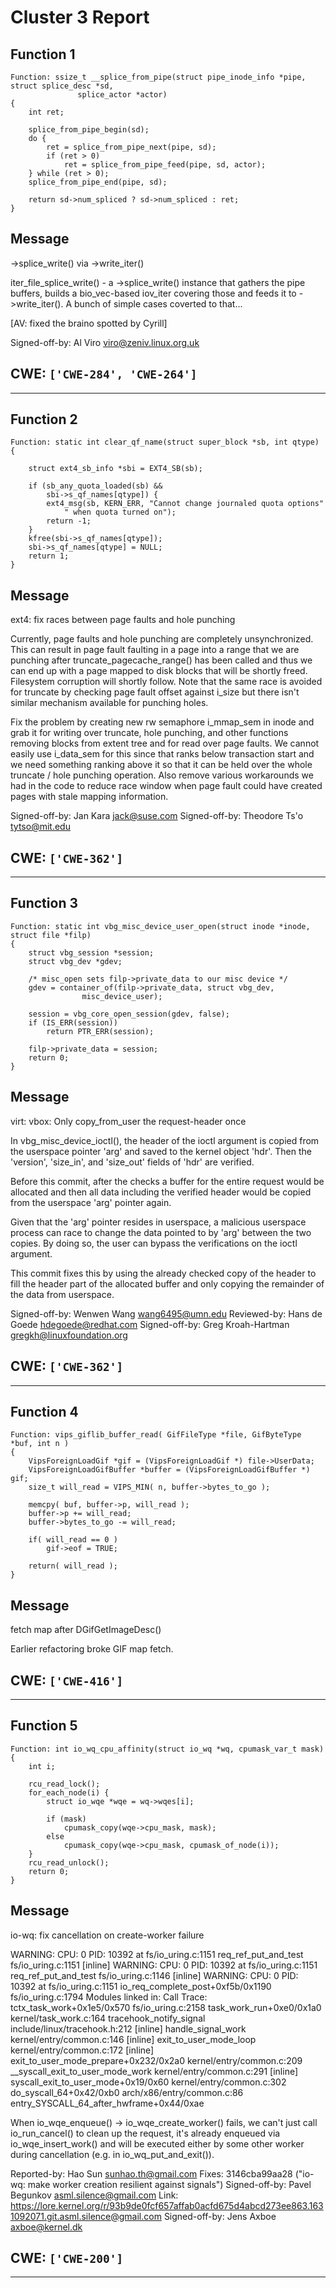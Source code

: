 # Cluster 3 Report

## Function 1
```
Function: ssize_t __splice_from_pipe(struct pipe_inode_info *pipe, struct splice_desc *sd,
			   splice_actor *actor)
{
	int ret;

	splice_from_pipe_begin(sd);
	do {
		ret = splice_from_pipe_next(pipe, sd);
		if (ret > 0)
			ret = splice_from_pipe_feed(pipe, sd, actor);
	} while (ret > 0);
	splice_from_pipe_end(pipe, sd);

	return sd->num_spliced ? sd->num_spliced : ret;
}
```
## Message
->splice_write() via ->write_iter()

iter_file_splice_write() - a ->splice_write() instance that gathers the
pipe buffers, builds a bio_vec-based iov_iter covering those and feeds
it to ->write_iter().  A bunch of simple cases coverted to that...

[AV: fixed the braino spotted by Cyrill]

Signed-off-by: Al Viro <viro@zeniv.linux.org.uk>
## CWE: `['CWE-284', 'CWE-264']`

---
## Function 2
```
Function: static int clear_qf_name(struct super_block *sb, int qtype)
{

	struct ext4_sb_info *sbi = EXT4_SB(sb);

	if (sb_any_quota_loaded(sb) &&
		sbi->s_qf_names[qtype]) {
		ext4_msg(sb, KERN_ERR, "Cannot change journaled quota options"
			" when quota turned on");
		return -1;
	}
	kfree(sbi->s_qf_names[qtype]);
	sbi->s_qf_names[qtype] = NULL;
	return 1;
}
```
## Message
ext4: fix races between page faults and hole punching

Currently, page faults and hole punching are completely unsynchronized.
This can result in page fault faulting in a page into a range that we
are punching after truncate_pagecache_range() has been called and thus
we can end up with a page mapped to disk blocks that will be shortly
freed. Filesystem corruption will shortly follow. Note that the same
race is avoided for truncate by checking page fault offset against
i_size but there isn't similar mechanism available for punching holes.

Fix the problem by creating new rw semaphore i_mmap_sem in inode and
grab it for writing over truncate, hole punching, and other functions
removing blocks from extent tree and for read over page faults. We
cannot easily use i_data_sem for this since that ranks below transaction
start and we need something ranking above it so that it can be held over
the whole truncate / hole punching operation. Also remove various
workarounds we had in the code to reduce race window when page fault
could have created pages with stale mapping information.

Signed-off-by: Jan Kara <jack@suse.com>
Signed-off-by: Theodore Ts'o <tytso@mit.edu>
## CWE: `['CWE-362']`

---
## Function 3
```
Function: static int vbg_misc_device_user_open(struct inode *inode, struct file *filp)
{
	struct vbg_session *session;
	struct vbg_dev *gdev;

	/* misc_open sets filp->private_data to our misc device */
	gdev = container_of(filp->private_data, struct vbg_dev,
			    misc_device_user);

	session = vbg_core_open_session(gdev, false);
	if (IS_ERR(session))
		return PTR_ERR(session);

	filp->private_data = session;
	return 0;
}
```
## Message
virt: vbox: Only copy_from_user the request-header once

In vbg_misc_device_ioctl(), the header of the ioctl argument is copied from
the userspace pointer 'arg' and saved to the kernel object 'hdr'. Then the
'version', 'size_in', and 'size_out' fields of 'hdr' are verified.

Before this commit, after the checks a buffer for the entire request would
be allocated and then all data including the verified header would be
copied from the userspace 'arg' pointer again.

Given that the 'arg' pointer resides in userspace, a malicious userspace
process can race to change the data pointed to by 'arg' between the two
copies. By doing so, the user can bypass the verifications on the ioctl
argument.

This commit fixes this by using the already checked copy of the header
to fill the header part of the allocated buffer and only copying the
remainder of the data from userspace.

Signed-off-by: Wenwen Wang <wang6495@umn.edu>
Reviewed-by: Hans de Goede <hdegoede@redhat.com>
Signed-off-by: Greg Kroah-Hartman <gregkh@linuxfoundation.org>
## CWE: `['CWE-362']`

---
## Function 4
```
Function: vips_giflib_buffer_read( GifFileType *file, GifByteType *buf, int n )
{
	VipsForeignLoadGif *gif = (VipsForeignLoadGif *) file->UserData;
	VipsForeignLoadGifBuffer *buffer = (VipsForeignLoadGifBuffer *) gif;
	size_t will_read = VIPS_MIN( n, buffer->bytes_to_go );

	memcpy( buf, buffer->p, will_read );
	buffer->p += will_read;
	buffer->bytes_to_go -= will_read;

	if( will_read == 0 )
		gif->eof = TRUE;

	return( will_read ); 
}
```
## Message
fetch map after DGifGetImageDesc()

Earlier refactoring broke GIF map fetch.
## CWE: `['CWE-416']`

---
## Function 5
```
Function: int io_wq_cpu_affinity(struct io_wq *wq, cpumask_var_t mask)
{
	int i;

	rcu_read_lock();
	for_each_node(i) {
		struct io_wqe *wqe = wq->wqes[i];

		if (mask)
			cpumask_copy(wqe->cpu_mask, mask);
		else
			cpumask_copy(wqe->cpu_mask, cpumask_of_node(i));
	}
	rcu_read_unlock();
	return 0;
}
```
## Message
io-wq: fix cancellation on create-worker failure

WARNING: CPU: 0 PID: 10392 at fs/io_uring.c:1151 req_ref_put_and_test
fs/io_uring.c:1151 [inline]
WARNING: CPU: 0 PID: 10392 at fs/io_uring.c:1151 req_ref_put_and_test
fs/io_uring.c:1146 [inline]
WARNING: CPU: 0 PID: 10392 at fs/io_uring.c:1151
io_req_complete_post+0xf5b/0x1190 fs/io_uring.c:1794
Modules linked in:
Call Trace:
 tctx_task_work+0x1e5/0x570 fs/io_uring.c:2158
 task_work_run+0xe0/0x1a0 kernel/task_work.c:164
 tracehook_notify_signal include/linux/tracehook.h:212 [inline]
 handle_signal_work kernel/entry/common.c:146 [inline]
 exit_to_user_mode_loop kernel/entry/common.c:172 [inline]
 exit_to_user_mode_prepare+0x232/0x2a0 kernel/entry/common.c:209
 __syscall_exit_to_user_mode_work kernel/entry/common.c:291 [inline]
 syscall_exit_to_user_mode+0x19/0x60 kernel/entry/common.c:302
 do_syscall_64+0x42/0xb0 arch/x86/entry/common.c:86
 entry_SYSCALL_64_after_hwframe+0x44/0xae

When io_wqe_enqueue() -> io_wqe_create_worker() fails, we can't just
call io_run_cancel() to clean up the request, it's already enqueued via
io_wqe_insert_work() and will be executed either by some other worker
during cancellation (e.g. in io_wq_put_and_exit()).

Reported-by: Hao Sun <sunhao.th@gmail.com>
Fixes: 3146cba99aa28 ("io-wq: make worker creation resilient against signals")
Signed-off-by: Pavel Begunkov <asml.silence@gmail.com>
Link: https://lore.kernel.org/r/93b9de0fcf657affab0acfd675d4abcd273ee863.1631092071.git.asml.silence@gmail.com
Signed-off-by: Jens Axboe <axboe@kernel.dk>
## CWE: `['CWE-200']`

---